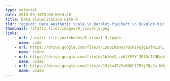 ```yaml
---
type: material
date: 2018-09-16T8:00:00+4:30
title: Data Visualization with R
tldr: "ggplot: Data Aesthetic Scale.\n Barplot-PieChart.\n Boxplot-Violinplot-Densityplot-Histogram."
thumbnail: /static_files/images/R_visual_5.png
links: 
    - url: /static_files/notebooks/R_visual_5.ipynb
      name: code
    - url: https://drive.google.com/file/d/1sDqIRzHwjrQyH1vqjgEsfNIiPL7Lp896/view?usp=share_link
      name: video
    - url: https://drive.google.com/file/d/1b3wvX_cv6tYFPY-2RfGrI7NEaah05uCs/view?usp=share_link
      name: video
    - url: https://drive.google.com/file/d/15i9x4TV5sRNOCf7PXj7QaJe-NNgLOkeo/view?usp=share_link
      name: video 
---
```

